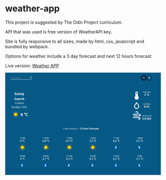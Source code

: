 # weather-app

This project is suggested by The Odin Project curriculum.

API that was used is free version of WeatherAPI key.

Site is fully responsive to all sizes, made by html, css, javascript and bundled by webpack.

Options for weather include a 3 day forecast and next 12 hours forecast.

Live version: [Weather APP](https://bqnic.github.io/weather-app/)

![](picture.png)
